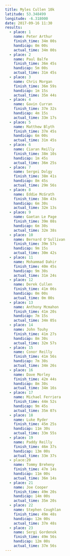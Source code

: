 ```yaml
---
title: Myles Cullen 10k
latitude: 53.348499
longitude: -6.318000
date: 2017-09-16 11:30
results:
  - place: 1
    name: Peter Arthur
    finish_time: 34m 00s
    handicap: 0m 00s
    actual_time: 34m 00s
  - place: 2
    name: Paul Balfe
    finish_time: 36m 45s
    handicap: 5m 00s
    actual_time: 31m 45s
  - place: 3
    name: Chris Morgan
    finish_time: 36m 59s
    handicap: 1m 15s
    actual_time: 35m 44s
  - place: 4
    name: Gavin Curran
    finish_time: 37m 32s
    handicap: 4m 15s
    actual_time: 33m 17s
  - place: 5
    name: Matthew Blyth
    finish_time: 37m 45s
    handicap: 6m 00s
    actual_time: 31m 45s
  - place: 6
    name: Ciaran Reilly
    finish_time: 38m 10s
    handicap: 1m 45s
    actual_time: 36m 25s
  - place: 7
    name: Sergei Dolgy
    finish_time: 38m 41s
    handicap: 8m 45s
    actual_time: 29m 56s
  - place: 8
    name: Eddie McGrath
    finish_time: 38m 43s
    handicap: 6m 30s
    actual_time: 32m 13s
  - place: 9
    name: Gaetan Le Page
    finish_time: 39m 08s
    handicap: 6m 30s
    actual_time: 32m 38s
  - place: 10
    name: Bernard O'Sullivan
    finish_time: 39m 57s
    handicap: 9m 15s
    actual_time: 30m 42s
  - place: 11
    name: Mohammad Dahir
    finish_time: 40m 45s
    handicap: 9m 30s
    actual_time: 31m 24s
  - place: 12
    name: Derek Cullen
    finish_time: 41m 06s
    handicap: 0m 00s
    actual_time: 0m 00s
  - place: 13
    name: Anthony Mcmahon
    finish_time: 41m 20s
    handicap: 7m 15s
    actual_time: 34m 05s
  - place: 14
    name: John Touhy
    finish_time: 41m 27s
    handicap: 8m 30s
    actual_time: 32m 57s
  - place: 15
    name: Conor Reilly
    finish_time: 41m 56s
    handicap: 7m 30s
    actual_time: 34m 26s
  - place: 16
    name: Dave Morley
    finish_time: 42m 44s
    handicap: 8m 30s
    actual_time: 34m 16s
  - place: 17
    name: Michael Ferriera
    finish_time: 44m 52s
    handicap: 9m 45s
    actual_time: 35m 07s
  - place: 18
    name: Luke Ryder
    finish_time: 45m 25s
    handicap: 11m 30s
    actual_time: 33m 55s
  - place: 19
    name: Paddy Reilly
    finish_time: 46m 37s
    handicap: 13m 00s
    actual_time: 33m 37s
  - place:20 
    name: Tommy Breheny
    finish_time: 47m 14s
    handicap: 11m 00s
    actual_time: 36m 14s
  - place: 21 
    name: Joe Cooper
    finish_time: 49m 20s
    handicap: 14m 00s
    actual_time: 35m 20s
  - place: 22
    name: Stephen Coughlan
    finish_time: 49m 48s
    handicap: 12m 00s
    actual_time: 37m 48s
  - place: 23
    name: Sergi Gordenok
    finish_time: 49m 56s
    handicap: 12m 00s
    actual_time: 37m 56s
---
```

